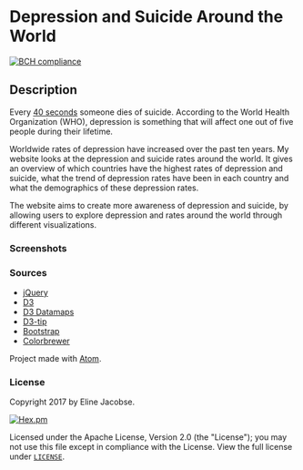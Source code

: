 # Depression and Suicide Around the World

[![BCH compliance](https://bettercodehub.com/edge/badge/ElineJ/programmeerproject)](https://bettercodehub.com)

## Description

Every [40 seconds](http://www.who.int/mental_health/suicide-prevention/en/) someone dies of suicide. According to the World Health Organization (WHO), depression is something that will affect one out of five people during their lifetime.

Worldwide rates of depression have increased over the past ten years. My website looks at the depression and suicide rates around the world. It gives an overview of which countries have the highest rates of depression and suicide, what the trend of depression rates have been in each country and what the demographics of these depression rates.

The website aims to create more awareness of depression and suicide, by allowing users to explore depression and rates around the world through different visualizations.

### Screenshots





### Sources

- [jQuery](https://jquery.com/)
- [D3](https://d3js.org/)
- [D3 Datamaps](https://datamaps.github.io/)  
- [D3-tip](http://labratrevenge.com/d3-tip/)
- [Bootstrap](http://getbootstrap.com/)  
- [Colorbrewer](http://colorbrewer2.org/)  

Project made with [Atom](https://atom.io/).

### License

Copyright 2017 by Eline Jacobse.

[![Hex.pm](https://img.shields.io/hexpm/l/plug.svg)]()

Licensed under the Apache License, Version 2.0 (the "License");
you may not use this file except in compliance with the License. View the full license under [`LICENSE`](LICENSE).
